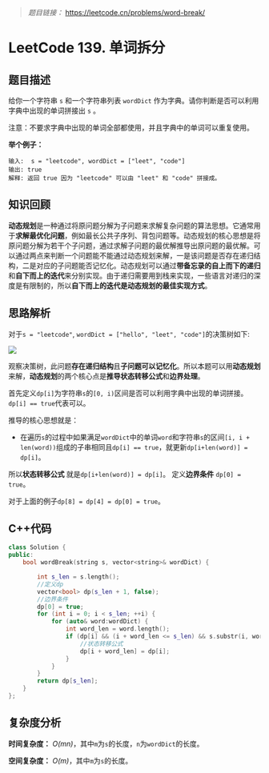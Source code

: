
> *题目链接：* https://leetcode.cn/problems/word-break/

# LeetCode 139. 单词拆分

## 题目描述

给你一个字符串 `s` 和一个字符串列表 `wordDict` 作为字典。请你判断是否可以利用字典中出现的单词拼接出 `s` 。

注意：不要求字典中出现的单词全部都使用，并且字典中的单词可以重复使用。

**举个例子：**

```
输入:  s = "leetcode", wordDict = ["leet", "code"]
输出: true
解释: 返回 true 因为 "leetcode" 可以由 "leet" 和 "code" 拼接成。
```

## 知识回顾

**动态规划**是一种通过将原问题分解为子问题来求解复杂问题的算法思想。它通常用于**求解最优化问题**，例如最长公共子序列、背包问题等。动态规划的核心思想是将原问题分解为若干个子问题，通过求解子问题的最优解推导出原问题的最优解。可以通过两点来判断一个问题能不能通过动态规划来解，一是该问题是否存在递归结构，二是对应的子问题能否记忆化。动态规划可以通过**带备忘录的自上而下的递归**和**自下而上的迭代**来分别实现。由于递归需要用到栈来实现，一些语言对递归的深度是有限制的，所以**自下而上的迭代是动态规划的最佳实现方式**。

## 思路解析

对于`s = "leetcode"`, `wordDict = ["hello", "leet", "code"]`的决策树如下:

![](https://gitee.com/ldtech007/picture/raw/master/pic/lc-0139-01.png)

观察决策树，此问题**存在递归结构**且**子问题可以记忆化**。所以本题可以用**动态规划**来解，**动态规划**的两个核心点是**推导状态转移公式**和**边界处理**。

首先定义`dp[i]`为字符串`s`的`[0, i)`区间是否可以利用字典中出现的单词拼接。`dp[i] == true`代表可以。

推导的核心思想就是：
* 在遍历`s`的过程中如果满足`wordDict`中的单词`word`和字符串`s`的区间`[i, i + len(word))`组成的子串相同且`dp[i] == true`，就更新`dp[i+len(word)] = dp[i]`。

所以**状态转移公式** 就是`dp[i+len(word)] = dp[i]`。
定义**边界条件** `dp[0] = true`。

对于上面的例子`dp[8] = dp[4] = dp[0] = true`。

## C++代码

```cpp
class Solution {
public:
    bool wordBreak(string s, vector<string>& wordDict) {

        int s_len = s.length();
        //定义dp
        vector<bool> dp(s_len + 1, false);
        //边界条件
        dp[0] = true;
        for (int i = 0; i < s_len; ++i) {
            for (auto& word:wordDict) {
                int word_len = word.length();
                if (dp[i] && (i + word_len <= s_len) && s.substr(i, word_len) == word) {
                    //状态转移公式
                    dp[i + word_len] = dp[i];
                }
            }
        }
        return dp[s_len];
    }
};
```

## 复杂度分析

**时间复杂度：** *O(mn)*，其中`m`为`s`的长度，`n`为`wordDict`的长度。

**空间复杂度：** *O(m)*，其中`m`为`s`的长度。
